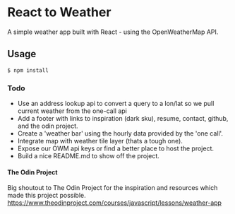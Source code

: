 # React to Weather

A simple weather app built with React - using the OpenWeatherMap API.

## Usage

`$ npm install`

### Todo

- Use an address lookup api to convert a query to a lon/lat so we pull current weather from the one-call api
- Add a footer with links to inspiration (dark sku), resume, contact, github, and the odin project.
- Create a 'weather bar' using the hourly data provided by the 'one call'.
- Integrate map with weather tile layer (thats a tough one).
- Expose our OWM api keys or find a better place to host the project.
- Build a nice README.md to show off the project.

#### The Odin Project

Big shoutout to The Odin Project for the inspiration and resources which made this project possible.
https://www.theodinproject.com/courses/javascript/lessons/weather-app
